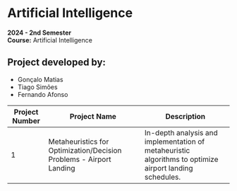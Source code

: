 # Artificial Intelligence

**2024 - 2nd Semester**  
**Course:** Artificial Intelligence

## Project developed by:
- Gonçalo Matias
- Tiago Simões
- Fernando Afonso

| Project Number | Project Name                                          | Description                                                                                               |
|----------------|-------------------------------------------------------|-----------------------------------------------------------------------------------------------------------|
| 1              | Metaheuristics for Optimization/Decision Problems - Airport Landing | In-depth analysis and implementation of metaheuristic algorithms to optimize airport landing schedules.   |